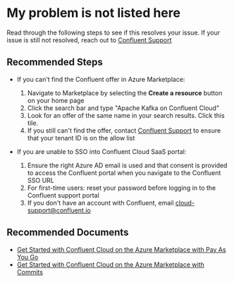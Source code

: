 <properties
  pagetitle="My problem is not listed here"
  service="microsoft.confluent"
  resource="organizations"
  ms.author="krsomepa"
  selfhelptype="Generic"
  supporttopicids="32783356"
  productpesids="17363,17404"
  cloudEnvironments="public, fairfax, usnat, ussec"
  disableclouds="blackforest,fairfax,mooncake,usnat,ussec"
  articleid="7cc179f4-ee36-4826-83e8-89413809cf10"
  ownershipid="PartnerSolutions_Confluent" />
# My problem is not listed here

Read through the following steps to see if this resolves your issue. If your issue is still not resolved, reach out to [Confluent Support](https://support.confluent.io/)

## **Recommended Steps**

* If you can't find the Confluent offer in Azure Marketplace:

    1. Navigate to Marketplace by selecting the **Create a resource** button on your home page
    2. Click the search bar and type "Apache Kafka on Confluent Cloud"
    3. Look for an offer of the same name in your search results. Click this tile.
    4. If you still can't find the offer, contact [Confluent Support](https://support.confluent.io/) to ensure that your tenant ID is on the allow list

* If you are unable to SSO into Confluent Cloud SaaS portal:

    1. Ensure the right Azure AD email is used and that consent is provided to access the Confluent portal when you navigate to the Confluent SSO URL
    2. For first-time users: reset your password before logging in to the Confluent support portal
    3. If you don't have an account with Confluent, email [cloud-support@confluent.io](mailto:cloud-support@confluent.io)


## **Recommended Documents**

* [Get Started with Confluent Cloud on the Azure Marketplace with Pay As You Go](https://docs.confluent.io/cloud/current/marketplace/ccloud-azure-payg.html)
* [Get Started with Confluent Cloud on the Azure Marketplace with Commits](https://docs.confluent.io/cloud/current/marketplace/ccloud-azure-ubb.html)
